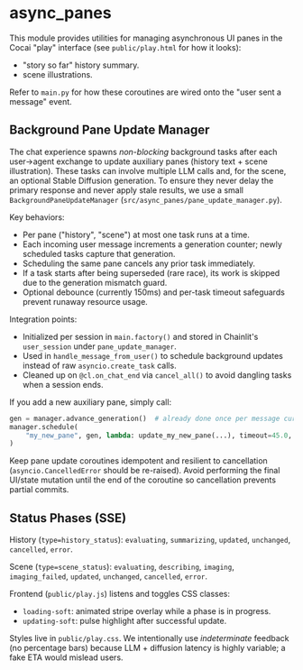 # async_panes

This module provides utilities for managing asynchronous UI panes in the Cocai  "play" interface (see `public/play.html` for how it looks):

* "story so far" history summary.
* scene illustrations.

Refer to `main.py` for how these coroutines are wired onto the "user sent a message" event.

## Background Pane Update Manager

The chat experience spawns *non-blocking* background tasks after each
user→agent exchange to update auxiliary panes (history text + scene
illustration). These tasks can involve multiple LLM calls and, for the
scene, an optional Stable Diffusion generation. To ensure they never
delay the primary response and never apply stale results, we use a small
`BackgroundPaneUpdateManager` (`src/async_panes/pane_update_manager.py`).

Key behaviors:

* Per pane ("history", "scene") at most one task runs at a time.
* Each incoming user message increments a generation counter; newly
  scheduled tasks capture that generation.
* Scheduling the same pane cancels any prior task immediately.
* If a task starts after being superseded (rare race), its work is
  skipped due to the generation mismatch guard.
* Optional debounce (currently 150ms) and per-task timeout safeguards
  prevent runaway resource usage.

Integration points:

* Initialized per session in `main.factory()` and stored in
  Chainlit's `user_session` under `pane_update_manager`.
* Used in `handle_message_from_user()` to schedule background updates
  instead of raw `asyncio.create_task` calls.
* Cleaned up on `@cl.on_chat_end` via `cancel_all()` to avoid dangling
  tasks when a session ends.

If you add a new auxiliary pane, simply call:

```python
gen = manager.advance_generation()  # already done once per message currently
manager.schedule(
    "my_new_pane", gen, lambda: update_my_new_pane(...), timeout=45.0, debounce=0.15
)
```

Keep pane update coroutines idempotent and resilient to cancellation
(`asyncio.CancelledError` should be re-raised). Avoid performing the
final UI/state mutation until the end of the coroutine so cancellation
prevents partial commits.

## Status Phases (SSE)

History (`type=history_status`): `evaluating`, `summarizing`, `updated`,
`unchanged`, `cancelled`, `error`.

Scene (`type=scene_status`): `evaluating`, `describing`, `imaging`,
`imaging_failed`, `updated`, `unchanged`, `cancelled`, `error`.

Frontend (`public/play.js`) listens and toggles CSS classes:

* `loading-soft`: animated stripe overlay while a phase is in progress.
* `updating-soft`: pulse highlight after successful update.

Styles live in `public/play.css`. We intentionally use *indeterminate*
feedback (no percentage bars) because LLM + diffusion latency is highly
variable; a fake ETA would mislead users.
